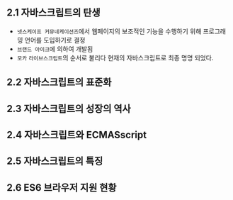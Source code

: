## 2.1 자바스크립트의 탄생

* <code>넷스케이프 커뮤네케이션즈</code>에서 웹페이지의 보조적인 기능을 수행하기 위해 프로그래밍 언어를 도입하기로 결정
* <code>브랜드 아이크</code>에 의하여 개발됨
* <code>모카</code> <code>라이브스크립트</code>의 순서로 불리다 현재의 자바스크립트로 최종 명명 되었다.


## 2.2 자바스크립트의 표준화

## 2.3 자바스크립트의 성장의 역사

## 2.4 자바스크립트와 ECMASscript

## 2.5 자바스크립트의 특징

## 2.6 ES6 브라우저 지원 현황